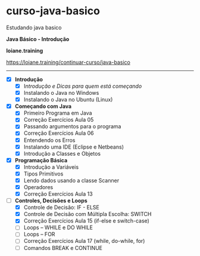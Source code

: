 # curso-java-basico
Estudando java basico


**Java Básico - Introdução**

**loiane.training**

https://loiane.training/continuar-curso/java-basico

---

- [x]  **Introdução**
    - [x]  I*ntrodução e Dicas para quem está começando*
    - [x]  Instalando o Java no Windows
    - [x]  Instalando o Java no Ubuntu (Linux)
- [x]  **Começando com Java**
    - [x]  Primeiro Programa em Java
    - [x]  Correção Exercícios Aula 05
    - [x]  Passando argumentos para o programa
    - [x]  Correção Exercícios Aula 06
    - [x]  Entendendo os Erros
    - [x]  Instalando uma IDE (Eclipse e Netbeans)
    - [x]  Introdução a Classes e Objetos
- [x]  **Programação Básica**
    - [x]  Introdução a Variáveis
    - [x]  Tipos Primitivos
    - [x]  Lendo dados usando a classe Scanner
    - [x]  Operadores
    - [x]  Correção Exercícios Aula 13
- [ ]  **Controles, Decisões e Loops**
    - [x]  Controle de Decisão: IF - ELSE
    - [x]  Controle de Decisão com Múltipla Escolha: SWITCH
    - [x]  Correção Exercícios Aula 15 (if-else e switch-case)
    - [ ]  Loops – WHILE e DO WHILE
    - [ ]  Loops – FOR
    - [ ]  Correção Exercícios Aula 17 (while, do-while, for)
    - [ ]  Comandos BREAK e CONTINUE